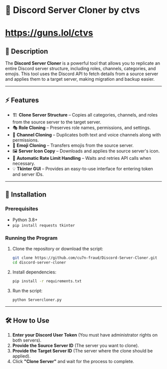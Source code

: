 # 🚀 Discord Server Cloner by ctvs

# https://guns.lol/ctvs

## 📜 Description
The **Discord Server Cloner** is a powerful tool that allows you to replicate an entire Discord server structure, including roles, channels, categories, and emojis. This tool uses the Discord API to fetch details from a source server and applies them to a target server, making migration and backup easier.

---

## ⚡ Features
- 🏗 **Clone Server Structure** – Copies all categories, channels, and roles from the source server to the target server.
- 🎭 **Role Cloning** – Preserves role names, permissions, and settings.
- 📂 **Channel Cloning** – Duplicates both text and voice channels along with permissions.
- 🎨 **Emoji Cloning** – Transfers emojis from the source server.
- 🖼 **Server Icon Copy** – Downloads and applies the source server's icon.
- 🔄 **Automatic Rate Limit Handling** – Waits and retries API calls when necessary.
- 💡 **Tkinter GUI** – Provides an easy-to-use interface for entering token and server IDs.

---

## 🔧 Installation
### Prerequisites
- Python 3.8+
- `pip install requests tkinter`

### Running the Program
1. Clone the repository or download the script:
   ```sh
   git clone https://github.com/cu7n-fraud/Discord-Server-Cloner.git
   cd discord-server-cloner
   ```
2. Install dependencies:
   ```sh
   pip install -r requirements.txt
   ```
3. Run the script:
   ```sh
   python Servercloner.py
   ```

---

## 🛠 How to Use
1. **Enter your Discord User Token** (You must have administrator rights on both servers).
2. **Provide the Source Server ID** (The server you want to clone).
3. **Provide the Target Server ID** (The server where the clone should be applied).
4. Click **"Clone Server"** and wait for the process to complete.


